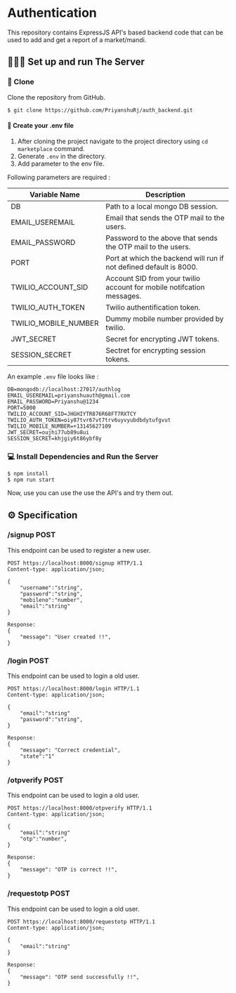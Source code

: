 # Authentication

This repository contains  ExpressJS API's based backend code that can be used to add and get a report of a market/mandi.


## 👨🏻‍🔬 Set up and run The Server

### 📃 Clone

Clone the repository from GitHub.

```
$ git clone https://github.com/PriyanshuRj/auth_backend.git
```



#### 📂 Create your .env file

1. After cloning the project navigate to the project directory using `cd marketplace` command.
2. Generate `.env` in the directory.
3. Add parameter to the env file.

Following parameters are required :


| Variable Name                     | Description                    |
|-----------------------------------|--------------------------------|
| DB                   | Path to a local mongo DB session. |
| EMAIL_USEREMAIL                   | Email that sends the OTP mail to the users. |
| EMAIL_PASSWORD                   | Password to the above that sends the OTP mail to the users. |
| PORT                             | Port at which the backend will run if not defined default is 8000. |
| TWILIO_ACCOUNT_SID               | Account SID from your twilio account for mobile notifcation messages. |
| TWILIO_AUTH_TOKEN                | Twilio authentification token. |
| TWILIO_MOBILE_NUMBER             | Dummy mobile number provided by twilio. |
| JWT_SECRET                       | Secret for encrypting JWT tokens. |
| SESSION_SECRET                   | Sectret for encrypting session tokens. |


An example `.env` file looks like :

```
DB=mongodb://localhost:27017/authlog
EMAIL_USEREMAIL=priyanshuauth@gmail.com
EMAIL_PASSWORD=Priyanshu@1234
PORT=5000
TWILIO_ACCOUNT_SID=JHGHIYTR876R68FT7RXTCY
TWILIO_AUTH_TOKEN=oiy87tvr67vt7trv6uyvyubdbdytufgvut
TWILIO_MOBILE_NUMBER=+13145627109
JWT_SECRET=oujhi77ub89u8ui
SESSION_SECRET=khjgiy6t86ybf8y
```


### 💻 Install Dependencies and Run the Server

```
$ npm install
$ npm run start
```
Now, use you can use the use the API's and try them out.


## ⚙️ Specification

### /signup POST
This endpoint can be used to register a new user.

```http
POST https://localhost:8000/signup HTTP/1.1
Content-type: application/json;

{
    "username":"string",
    "password":"string",
    "mobileno":"number",
    "email":"string"
}

Response:
{
    "message": "User created !!",
}
```

### /login POST
This endpoint can be used to login a old user.

```http
POST https://localhost:8000/login HTTP/1.1
Content-type: application/json;

{
    "email":"string"
    "password":"string",
}

Response:
{
    "message": "Correct credential",
    "state":"1"
}
```


### /otpverify POST
This endpoint can be used to login a old user.

```http
POST https://localhost:8000/otpverify HTTP/1.1
Content-type: application/json;

{
    "email":"string"
    "otp":"number",
}

Response:
{
    "message": "OTP is correct !!",
}
```

### /requestotp POST
This endpoint can be used to login a old user.

```http
POST https://localhost:8000/requestotp HTTP/1.1
Content-type: application/json;

{
    "email":"string"
}

Response:
{
    "message": "OTP send successfully !!",
}
```